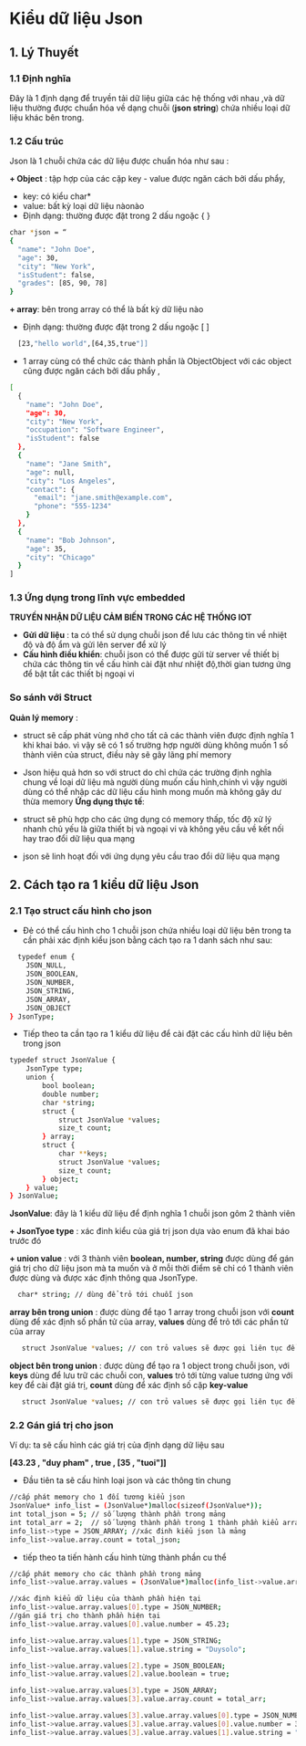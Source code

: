 # Kiểu dữ liệu Json
## 1. Lý Thuyết
### 1.1 Định nghĩa
Đây là 1 định dạng để truyền tải dữ liệu giữa các hệ thống với nhau ,và dữ liệu thường được chuẩn hóa về dạng chuỗi (__json string__) chứa nhiều loại dữ liệu khác bên trong. 
### 1.2 Cấu trúc
Json là 1 chuỗi chứa các dữ liệu được chuẩn hóa như sau :

__+ Object__ : tập hợp của các cặp key - value được ngăn cách bởi dấu phẩy, 

+ key: có kiểu char* 
+ value: bất kỳ loại dữ liệu nàonào 
+ Định dạng: thường được đặt trong 2 dấu ngoặc { }

```bash
char *json = “ 
{ 
  "name": "John Doe",
  "age": 30,
  "city": "New York",
  "isStudent": false,
  "grades": [85, 90, 78]
}
```
__+ array__: bên trong array có thể là bất kỳ dữ liệu nào
+ Định dạng: thường được đặt trong 2 dấu ngoặc [ ]

```bash
  [23,"hello world",[64,35,true"]]
```
+ 1 array cùng có thể chức các thành phần là ObjectObject với các object cũng được ngăn cách bởi dấu phẩy ,
```bash
[
  {
    "name": "John Doe",
    "age": 30,
    "city": "New York",
    "occupation": "Software Engineer",
    "isStudent": false
  },
  {
    "name": "Jane Smith",
    "age": null,
    "city": "Los Angeles",
    "contact": {
      "email": "jane.smith@example.com",
      "phone": "555-1234"
    }
  },
  {
    "name": "Bob Johnson",
    "age": 35,
    "city": "Chicago"
  }
]
```
### 1.3 Ứng dụng trong lĩnh vực embedded
__TRUYỀN NHẬN DỮ LIỆU CẢM BIẾN TRONG CÁC HỆ THỐNG IOT__
+ __Gửi dữ liệu__ : ta có thể sử dụng chuỗi json để lưu các thông tin về nhiệt độ và độ ẩm và gửi lên server để xử lý
+ __Cấu hình điều khiển__: chuỗi json có thể được gửi từ server về thiết bị chứa các thông tin về cấu hình cài đặt như nhiệt độ,thời gian tương ứng để bật tắt các thiết bị ngoại vi
### So sánh với Struct 
__Quản lý memory__ :
+ struct sẽ cấp phát vùng nhớ cho tất cả các thành viên được định nghĩa 1 khi khai báo. vì vậy sẽ có 1 số trường hợp người dùng không muốn 1 số thành viên của struct, điều này sẽ gây lãng phí memory
+ Json hiệu quả hơn so với struct do chỉ chứa các trường định nghĩa chung về loại dữ liệu mà người dùng muốn cấu hình,chính vì vậy người dùng có thể nhập các dữ liệu cấu hình mong muốn mà không gây dư thừa memory 
__Ứng dụng thực tế__:

+ struct sẽ phù hợp cho các ứng dụng có memory thấp, tốc độ xử lý nhanh chủ yếu là giữa thiết bị và ngoại vi và không yêu cầu về kết nối hay trao đổi dữ liệu qua mạng
+ json sẽ linh hoạt đối với ứng dụng yêu cầu trao đổi dữ liệu qua mạng

## 2. Cách tạo ra 1 kiểu dữ liệu Json
### 2.1 Tạo struct cấu hình cho json
+ Đẻ có thể cấu hình cho 1 chuỗi json chứa nhiều loại dữ liệu bên trong ta cần phải xác định kiểu json bằng cách tạo ra 1 danh sách như sau:

```bash
  typedef enum {
    JSON_NULL,
    JSON_BOOLEAN,
    JSON_NUMBER,
    JSON_STRING,
    JSON_ARRAY,
    JSON_OBJECT
} JsonType;
```
+ Tiếp theo ta cần tạo ra 1 kiểu dữ liệu để cài đặt các cấu hình dữ liệu bên trong json
```bash
typedef struct JsonValue {
    JsonType type;
    union {
        bool boolean;
        double number;
        char *string;
        struct {
            struct JsonValue *values;
            size_t count;
        } array;
        struct {
            char **keys; 
            struct JsonValue *values; 
            size_t count; 
        } object;
    } value;
} JsonValue;
```
__JsonValue__: đây là 1 kiểu dữ liệu để định nghĩa 1 chuỗi json gôm 2 thành viên

__+ JsonTyoe type__ : xác đinh kiểu của giá trị json dựa vào enum đã khai báo trước đó

__+ union value__ : với 3 thành viên __boolean, number, string__ được dùng để gán giá trị cho dữ liệu json mà ta muốn và ở mỗi thời điểm sẽ chỉ có 1 thành viên được dùng và được xác định thông qua JsonType. 
```bash
  char* string; // dùng để trỏ tới chuỗi json
```
    
__array bên trong union__ : được dùng để tạo 1 array trong chuỗi json với __count__ dùng để xác định số phần tử của array, __values__ dùng để trỏ tới các phần tử của array

```bash
   struct JsonValue *values; // con trỏ values sẽ được gọi liên tục để xử lý các thành phần bên trong mãng
```

__object bên trong union__ : được dùng để tạo ra 1 object trong chuỗi json, với __keys__ dùng để lưu trữ các chuỗi con, __values__ trỏ tới từng value tương ứng với key để cài đặt giá trị, __count__ dùng để xác định số cặp __key-value__

```bash
   struct JsonValue *values; // con trỏ values sẽ được gọi liên tục để xử lý các value tương ứng với mỗi key bên trong object 
```
### 2.2 Gán giá trị cho json
Ví dụ: ta sẽ cấu hình các giá trị của định dạng dữ liệu sau

__[43.23 , "duy pham" , true , [35 , "tuoi"]]__ 

+ Đầu tiên ta sẽ cấu hình loại json và các thông tin chung 
```bash
//cấp phát memory cho 1 đối tương kiểu json 
JsonValue* info_list = (JsonValue*)malloc(sizeof(JsonValue*));
int total_json = 5; // số lượng thành phần trong mảng 
int total_arr = 2;  // số lượng thành phần trong 1 thành phần kiểu array
info_list->type = JSON_ARRAY; //xác đinh kiểu json là mảng
info_list->value.array.count = total_json; 
```
+ tiếp theo ta tiến hành cấu hình từng thành phần cu thể
```bash
//cấp phát memory cho các thành phần trong mảng
info_list->value.array.values = (JsonValue*)malloc(info_list->value.array.count * sizeof(JsonValue)); 

//xác định kiểu dữ liệu của thành phần hiện tại
info_list->value.array.values[0].type = JSON_NUMBER; 
//gán giá trị cho thành phần hiện tại
info_list->value.array.values[0].value.number = 45.23;

info_list->value.array.values[1].type = JSON_STRING; 
info_list->value.array.values[1].value.string = "Duysolo";

info_list->value.array.values[2].type = JSON_BOOLEAN; 
info_list->value.array.values[2].value.boolean = true;

info_list->value.array.values[3].type = JSON_ARRAY;
info_list->value.array.values[3].value.array.count = total_arr;

info_list->value.array.values[3].value.array.values[0].type = JSON_NUMBER;
info_list->value.array.values[3].value.array.values[0].value.number = 35;
info_list->value.array.values[3].value.array.values[1].value.string = "Tuoi"; 
```

  

    


